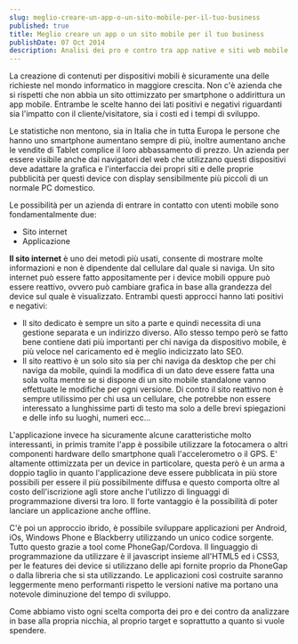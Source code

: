 ```yaml
---
slug: meglio-creare-un-app-o-un-sito-mobile-per-il-tuo-business
published: true
title: Meglio creare un app o un sito mobile per il tuo business
publishDate: 07 Oct 2014
description: Analisi dei pro e contro tra app native e siti web mobile
---
```


La creazione di contenuti per dispositivi mobili è sicuramente una delle richieste nel mondo informatico in maggiore crescita. Non c'è azienda che si rispetti che non abbia un sito ottimizzato per smartphone o addirittura un app mobile. Entrambe le scelte hanno dei lati positivi e negativi riguardanti sia l'impatto con il cliente/visitatore, sia i costi ed i tempi di sviluppo.

<!--more-->

Le statistiche non mentono, sia in Italia che in tutta Europa le persone che hanno uno smartphone aumentano sempre di più, inoltre aumentano anche le vendite di Tablet complice il loro abbassamento di prezzo. Un azienda per essere visibile anche dai navigatori del web che utilizzano questi dispositivi deve adattare la grafica e l'interfaccia dei propri siti e delle proprie pubblicità per questi device con display sensibilmente più piccoli di un normale PC domestico.

Le possibilità per un azienda di entrare in contatto con utenti mobile sono fondamentalmente due:
- Sito internet
- Applicazione

**Il sito internet** è uno dei metodi più usati, consente di mostrare molte informazioni e non è dipendente dal cellulare dal quale si naviga. Un sito internet può essere fatto appositamente per i device mobili oppure può essere reattivo, ovvero può cambiare grafica in base alla grandezza del device sul quale è visualizzato. Entrambi questi approcci hanno lati positivi e negativi:

- Il sito dedicato è sempre un sito a parte e quindi necessita di una gestione separata e un indirizzo diverso. Allo stesso tempo però se fatto bene contiene dati più importanti per chi naviga da dispositivo mobile, è più veloce nel caricamento ed è meglio indicizzato lato SEO.
- Il sito reattivo è un solo sito sia per chi naviga da desktop che per chi naviga da mobile, quindi la modifica di un dato deve essere fatta una sola volta mentre se si dispone di un sito mobile standalone vanno effettuate le modifiche per ogni versione. Di contro il sito reattivo non è sempre utilissimo per chi usa un cellulare, che potrebbe non essere interessato a lunghissime parti di testo ma solo a delle brevi spiegazioni e delle info su luoghi, numeri ecc...

L'applicazione invece ha sicuramente alcune caratteristiche molto interessanti, in primis tramite l'app è possibile utilizzare la fotocamera o altri componenti hardware dello smartphone quali l'accelerometro o il GPS. E' altamente ottimizzata per un device in particolare, questa però è un arma a doppio taglio in quanto l'applicazione deve essere pubblicata in più store possibili per essere il più possibilmente diffusa e questo comporta oltre al costo dell'iscrizione agli store anche l'utilizzo di linguaggi di programmazione diversi tra loro. Il forte vantaggio è la possibilità di poter lanciare un applicazione anche offline.

C'è poi un approccio ibrido, è possibile sviluppare applicazioni per Android, iOs, Windows Phone e Blackberry utilizzando un unico codice sorgente. Tutto questo grazie a tool come PhoneGap/Cordova. Il linguaggio di programmazione da utilizzare è il javascript insieme all'HTML5 ed i CSS3, per le features dei device si utilizzano delle api fornite proprio da PhoneGap o dalla libreria che si sta utilizzando. Le applicazioni così costruite saranno leggermente meno performanti rispetto le versioni native ma portano una notevole diminuzione del tempo di sviluppo.

Come abbiamo visto ogni scelta comporta dei pro e dei contro da analizzare in base alla propria nicchia, al proprio target e soprattutto a quanto si vuole spendere.
